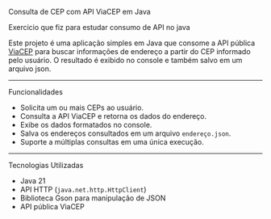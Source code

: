 Consulta de CEP com API ViaCEP em Java

Exercicio que fiz para estudar consumo de API no java

Este projeto é uma aplicação simples em Java que consome a API pública [ViaCEP](https://viacep.com.br/) para buscar informações de endereço a partir do CEP informado pelo usuário. O resultado é exibido no console e também salvo em um arquivo json.

---

Funcionalidades

- Solicita um ou mais CEPs ao usuário.
- Consulta a API ViaCEP e retorna os dados do endereço.
- Exibe os dados formatados no console.
- Salva os endereços consultados em um arquivo `endereço.json`.
- Suporte a múltiplas consultas em uma única execução.

---

Tecnologias Utilizadas

- Java 21
- API HTTP (`java.net.http.HttpClient`)
- Biblioteca Gson para manipulação de JSON
- API pública ViaCEP

